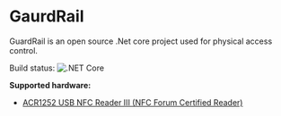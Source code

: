 # GaurdRail

GuardRail is an open source .Net core project used for physical access control.

Build status: ![.NET Core](https://github.com/joshuaquiz/GuardRail/workflows/.NET%20Core/badge.svg?branch=develop)

**Supported hardware:**
- [ACR1252 USB NFC Reader III (NFC Forum Certified Reader)](https://www.acs.com.hk/en/products/342/acr1252u-usb-nfc-reader-iii-nfc-forum-certified-reader/)
